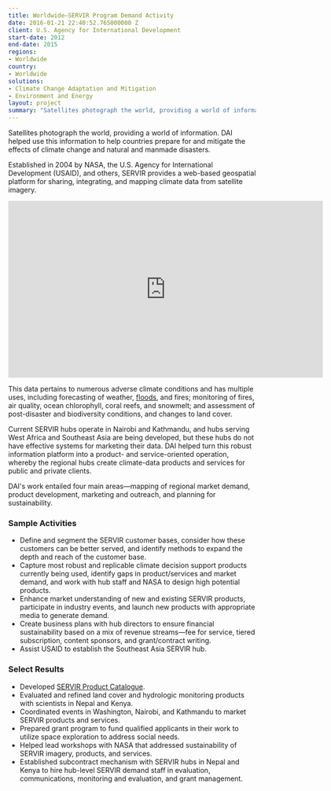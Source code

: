 ```yaml
---
title: Worldwide—SERVIR Program Demand Activity
date: 2016-01-21 22:40:52.765000000 Z
client: U.S. Agency for International Development
start-date: 2012
end-date: 2015
regions:
- Worldwide
country:
- Worldwide
solutions:
- Climate Change Adaptation and Mitigation
- Environment and Energy
layout: project
summary: "Satellites photograph the world, providing a world of information. DAI helped use this information to help countries prepare for and mitigate the effects of climate change and natural and manmade disasters."
---
```

Satellites photograph the world, providing a world of information. DAI helped use this information to help countries prepare for and mitigate the effects of climate change and natural and manmade disasters.

Established in 2004 by NASA, the U.S. Agency for International Development (USAID), and others, SERVIR provides a web-based geospatial platform for sharing, integrating, and mapping climate data from satellite imagery.

<iframe allowfullscreen="" frameborder="0" height="360" mozallowfullscreen="" src="https://player.vimeo.com/video/161993521" webkitallowfullscreen="" width="640"></iframe>

This data pertains to numerous adverse climate conditions and has multiple uses, including forecasting of weather, [floods][1], and fires; monitoring of fires, air quality, ocean chlorophyll, coral reefs, and snowmelt; and assessment of post-disaster and biodiversity conditions, and changes to land cover.

Current SERVIR hubs operate in Nairobi and Kathmandu, and hubs serving West Africa and Southeast Asia are being developed, but these hubs do not have effective systems for marketing their data. DAI helped turn this robust information platform into a product- and service-oriented operation, whereby the regional hubs create climate-data products and services for public and private clients.

DAI's work entailed four main areas—mapping of regional market demand, product development, marketing and outreach, and planning for sustainability.

###  Sample Activities

* Define and segment the SERVIR customer bases, consider how these customers can be better served, and identify methods to expand the depth and reach of the customer base.
* Capture most robust and replicable climate decision support products currently being used, identify gaps in product/services and market demand, and work with hub staff and NASA to design high potential products.
* Enhance market understanding of new and existing SERVIR products, participate in industry events, and launch new products with appropriate media to generate demand.
* Create business plans with hub directors to ensure financial sustainability based on a mix of revenue streams—fee for service, tiered subscription, content sponsors, and grant/contract writing.
* Assist USAID to establish the Southeast Asia SERVIR hub.

###  Select Results

* Developed [SERVIR Product Catalogue][2].
* Evaluated and refined land cover and hydrologic monitoring products with scientists in Nepal and Kenya.
* Coordinated events in Washington, Nairobi, and Kathmandu to market SERVIR products and services.
* Prepared grant program to fund qualified applicants in their work to utilize space exploration to address social needs.
* Helped lead workshops with NASA that addressed sustainability of SERVIR imagery, products, and services.
* Established subcontract mechanism with SERVIR hubs in Nepal and Kenya to hire hub-level SERVIR demand staff in evaluation, communications, monitoring and evaluation, and grant management.

[1]: https://www.usaid.gov/news-information/frontlines/climate-change-2015/satellite-data-saving-lives-flood-forecasting
[2]: http://www.servircatalogue.net/

